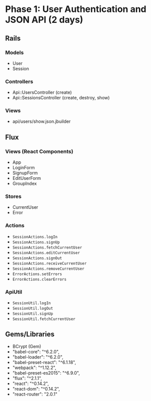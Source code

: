 # Phase 1: User Authentication and JSON API (2 days)

## Rails
### Models
* User
* Session

### Controllers
* Api::UsersController (create)
* Api::SessionsController (create, destroy, show)

### Views
* api/users/show.json.jbuilder

## Flux
### Views (React Components)
* App
* LoginForm
* SignupForm
* EditUserForm
* GroupIndex

### Stores
* CurrentUser
* Error

### Actions
* `SessionActions.logIn`
* `SessionActions.signUp`
* `SessionActions.fetchCurrentUser`
* `SessionActions.editCurrentUser`
* `SessionActions.signOut`
* `SessionActions.receiveCurrentUser`
* `SessionActions.removeCurrentUser`
* `ErrorActions.setErrors`
* `ErrorActions.clearErrors`

### ApiUtil
* `SessionUtil.logIn`
* `SessionUtil.logOut`
* `SessionUtil.signUp`  
* `SessionUtil.fetchCurrentUser`

## Gems/Libraries
* BCrypt (Gem)
* "babel-core": "^6.2.0",
* "babel-loader": "^6.2.0",
* "babel-preset-react": "^6.1.18",
* "webpack": "^1.12.2",
* "babel-preset-es2015": "^6.9.0",
* "flux": "^2.1.1",
* "react": "^0.14.2",
* "react-dom": "^0.14.2",
* "react-router": "2.0.1"
